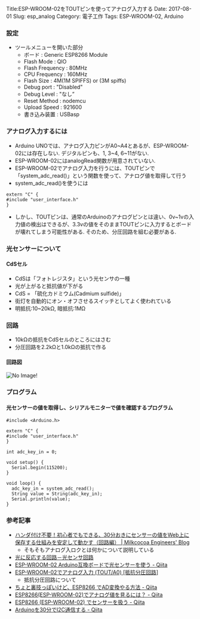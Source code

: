 Title:ESP-WROOM-02をTOUTピンを使ってアナログ入力する
Date: 2017-08-01
Slug: esp_analog
Category: 電子工作
Tags: ESP-WROOM-02, Arduino

### 設定
* ツールメニューを開いた部分
    - ボード : Generic ESP8266 Module
    - Flash Mode : QIO
    - Flash Frequency : 80MHz
    - CPU Frequency : 160MHz
    - Flash Size : 4M(1M SPIFFS) or (3M spiffs)
    - Debug port : "Disabled"
    - Debug Level : "なし”
    - Reset Method : nodemcu
    - Upload Speed : 921600
    - 書き込み装置 : USBasp

### アナログ入力するには
- Arduino UNOでは、アナログ入力ピンがA0~A4とあるが、ESP-WROOM-02には存在しない. デジタルピンも、1, 3~4, 6~11がない.
- ESP-WROOM-02にはanalogRead関数が用意されていない.
- ESP-WROOM-02でアナログ入力を行うには、TOUTピンで「system_adc_read()」という関数を使って、アナログ値を取得して行う
- system_adc_read()を使うには

```
extern "C" {
#include "user_interface.h"
}
```

- しかし、TOUTピンは、通常のArduinoのアナログピンとは違い、0v~1vの入力値の検出はできるが、3.3vの値をそのままTOUTピンに入力するとボードが壊れてしまう可能性がある. そのため、分圧回路を組む必要がある.

### 光センサーについて

#### CdSセル
- CdSは「フォトレジスタ」という光センサの一種
- 光が上がると抵抗値が下がる
- CdS = 「硫化カドミウム(Cadmium sulfide)」
- 街灯を自動的にオン・オフさせるスイッチとしてよく使われている
- 明抵抗:10~20kΩ, 暗抵抗:1MΩ

### 回路
* 10kΩの抵抗をCdSセルのところにはさむ
* 分圧回路を2.2kΩと1.0kΩの抵抗で作る

#### 回路図
![No Image!]({filename}/image/ESP_Photocell.png)

### プログラム

#### 光センサーの値を取得し、シリアルモニターで値を確認するプログラム
```
#include <Arduino.h>

extern "C" {
#include "user_interface.h"
}

int adc_key_in = 0;

void setup() {
  Serial.begin(115200);
}

void loop() {
  adc_key_in = system_adc_read();
  String value = String(adc_key_in);
  Serial.println(value);
}

```

### 参考記事
* [ハンダ付け不要！初心者でもできる、30分おきにセンサーの値をWeb上に保存する仕組みを安定して動かす（回路編） | Milkcocoa Engineers' Blog](http://blog.mlkcca.com/iot/save-sensor-values-by-half-hour/)
    - そもそもアナログ入ロクとは何かについて説明している
* [光に反応する回路－光センサ回路](http://startelc.com/elc/Works/elc_W_CdsTr.html)
* [ESP-WROOM-02 Arduino互換ボードで光センサーを使う - Qiita](http://qiita.com/umi_kappa/items/9a48208a45b78efc2fc1)
* [ESP-WROOM-02でアナログ入力 (TOUT/A0) [抵抗分圧回路]](http://www.petitmonte.com/robot/esp_wroom_02_analogread.html)
    - 抵抗分圧回路について
* [ちょと裏技っぽいけど、ESP8266 でAD変換やる方法 - Qiita](http://qiita.com/azusa9/items/26e74e4e0d5773ce9c41)
* [ESP8266(ESP-WROOM-02)でアナログ値を見るには？ - Qiita](http://qiita.com/ryokai/items/9b0c56616b4550eb05f1)
* [ESP8266 (ESP-WROOM-02) でセンサーを扱う - Qiita](http://qiita.com/exabugs/items/9ca4093813db71278b39)
* [Arduinoを30分でI2C通信する - Qiita](http://qiita.com/MergeCells/items/20c3c1a0adfb222a19cd)
